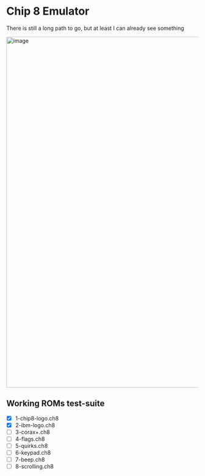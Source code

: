 # Chip 8 Emulator

There is still a long path to go, but at least I can already see something

<img width="1504" height="920" alt="image" src="https://github.com/user-attachments/assets/1c5a9d01-d89a-4cc3-b070-f06f6a2b0a70" />

## Working ROMs test-suite

- [x] 1-chip8-logo.ch8
- [x] 2-ibm-logo.ch8
- [ ] 3-corax+.ch8
- [ ] 4-flags.ch8
- [ ] 5-quirks.ch8
- [ ] 6-keypad.ch8
- [ ] 7-beep.ch8
- [ ] 8-scrolling.ch8
